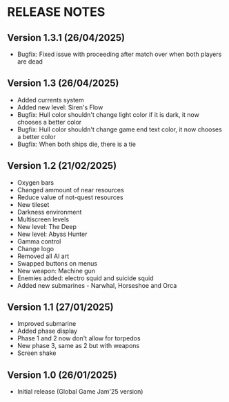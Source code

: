 # RELEASE NOTES

## Version 1.3.1 (26/04/2025)

- Bugfix: Fixed issue with proceeding after match over when both players are dead

## Version 1.3 (26/04/2025)

- Added currents system
- Added new level: Siren's Flow
- Bugfix: Hull color shouldn't change light color if it is dark, it now chooses a better color
- Bugfix: Hull color shouldn't change game end text color, it now chooses a better color
- Bugfix: When both ships die, there is a tie

## Version 1.2 (21/02/2025)

- Oxygen bars
- Changed ammount of near resources
- Reduce value of not-quest resources
- New tileset
- Darkness environment
- Multiscreen levels
- New level: The Deep
- New level: Abyss Hunter
- Gamma control
- Change logo
- Removed all AI art
- Swapped buttons on menus
- New weapon: Machine gun
- Enemies added: electro squid and suicide squid
- Added new submarines - Narwhal, Horseshoe and Orca

## Version 1.1 (27/01/2025)

- Improved submarine
- Added phase display
- Phase 1 and 2 now don't allow for torpedos
- New phase 3, same as 2 but with weapons
- Screen shake

## Version 1.0 (26/01/2025)

- Initial release (Global Game Jam'25 version)

